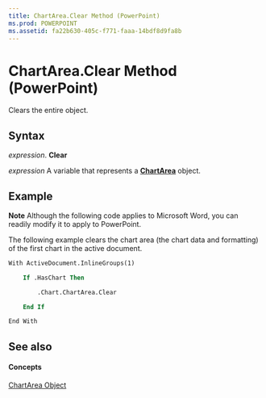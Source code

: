 ```yaml
---
title: ChartArea.Clear Method (PowerPoint)
ms.prod: POWERPOINT
ms.assetid: fa22b630-405c-f771-faaa-14bdf8d9fa8b
---
```



# ChartArea.Clear Method (PowerPoint)

Clears the entire object.


## Syntax

 _expression_. **Clear**

 _expression_ A variable that represents a **[ChartArea](chartarea-object-powerpoint.md)** object.


## Example




 **Note**  Although the following code applies to Microsoft Word, you can readily modify it to apply to PowerPoint.

The following example clears the chart area (the chart data and formatting) of the first chart in the active document.




```vb
With ActiveDocument.InlineGroups(1)

    If .HasChart Then

        .Chart.ChartArea.Clear

    End If

End With
```


## See also


#### Concepts


[ChartArea Object](chartarea-object-powerpoint.md)

